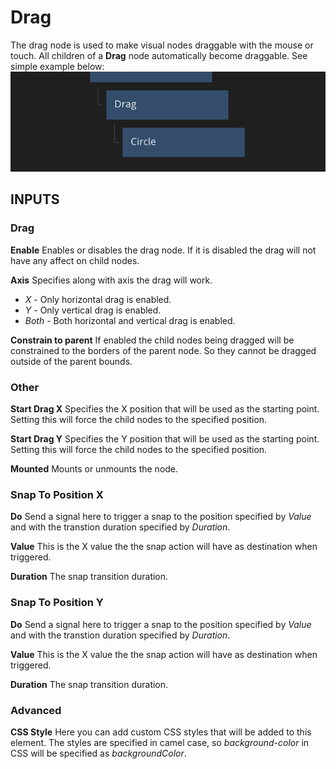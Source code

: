 # Drag

The drag node is used to make visual nodes draggable with the mouse or touch. All children of a **Drag** node automatically become draggable. See simple example below:
![](drag.png)

<div class = "node-inputs">

## INPUTS

### Drag

**Enable**
Enables or disables the drag node. If it is disabled the drag will not have any affect on child nodes.

**Axis**
Specifies along with axis the drag will work.

- _X_ - Only horizontal drag is enabled.
- _Y_ - Only vertical drag is enabled.
- _Both_ - Both horizontal and vertical drag is enabled.

**Constrain to parent**
If enabled the child nodes being dragged will be constrained to the borders of the parent node. So they cannot be dragged outside of the parent bounds.

### Other

**Start Drag X**
Specifies the X position that will be used as the starting point. Setting this will force the child nodes to the specified position.

**Start Drag Y**
Specifies the Y position that will be used as the starting point. Setting this will force the child nodes to the specified position.

**Mounted**
Mounts or unmounts the node.

### Snap To Position X

**Do**
Send a signal here to trigger a snap to the position specified by _Value_ and with the transtion duration specified by _Duration_.

**Value**
This is the X value the the snap action will have as destination when triggered.

**Duration**
The snap transition duration.

### Snap To Position Y

**Do**
Send a signal here to trigger a snap to the position specified by _Value_ and with the transtion duration specified by _Duration_.

**Value**
This is the X value the the snap action will have as destination when triggered.

**Duration**
The snap transition duration.

### Advanced

**CSS Style**
Here you can add custom CSS styles that will be added to this element. The styles are specified in camel case, so _background-color_ in CSS will be specified as _backgroundColor_.
